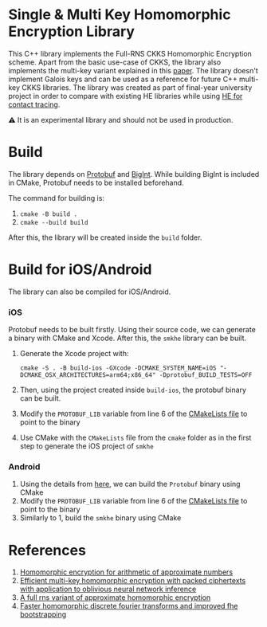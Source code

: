 # Single &amp; Multi Key Homomorphic Encryption Library

This C++ library implements the Full-RNS CKKS Homomorphic Encryption scheme.
Apart from the basic use-case of CKKS, the library also implements the multi-key variant explained in this [paper](https://eprint.iacr.org/2019/524.pdf). The library doesn't implement Galois keys and can be used as a reference for future C++ multi-key CKKS libraries.
The library was created as part of final-year university project in order to compare with existing HE libraries while using [HE for contact tracing](https://github.com/andru47/contact-tracing-he).

:warning: It is an experimental library and should not be used in production.

# Build
The library depends on [Protobuf](https://github.com/protocolbuffers/protobuf) and [BigInt](https://github.com/faheel/BigInt). While building BigInt is included in CMake, Protobuf needs to be installed beforehand.

The command for building is:

1. ```cmake -B build .``` 
2. ```cmake --build build```

After this, the library will be created inside the `build` folder.

# Build for iOS/Android
The library can also be compiled for iOS/Android.

### iOS
Protobuf needs to be built firstly. Using their source code, we can generate a binary with CMake and Xcode. After this, the ``smkhe`` library can be built.
1. Generate the Xcode project with:
    
    ``cmake -S . -B build-ios -GXcode -DCMAKE_SYSTEM_NAME=iOS "-DCMAKE_OSX_ARCHITECTURES=arm64;x86_64" -Dprotobuf_BUILD_TESTS=OFF``
2. Then, using the project created inside `build-ios`, the protobuf binary can be built.
3. Modify the `PROTOBUF_LIB` variable from line 6 of the [CMakeLists file](cmake/CMakeLists.txt) to point to the binary
4. Use CMake with the `CMakeLists` file from the `cmake` folder as in the first step to generate the iOS project of `smkhe`

### Android
1. Using the details from [here](https://developer.android.com/ndk/guides/cmake#usage), we can build the `Protobuf` binary using CMake
2. Modify the `PROTOBUF_LIB` variable from line 6 of the [CMakeLists file](cmake/CMakeLists.txt) to point to the binary
3. Similarly to 1, build the ``smkhe`` binary using CMake

# References

1. [Homomorphic encryption for arithmetic of approximate numbers](https://eprint.iacr.org/2016/421.pdf)
2. [Efficient multi-key homomorphic encryption with packed ciphertexts with application to oblivious neural network inference](https://eprint.iacr.org/2019/524.pdf)
3. [A full rns variant of approximate homomorphic encryption](https://eprint.iacr.org/2018/931.pdf)
4. [Faster homomorphic discrete fourier transforms and improved fhe bootstrapping](https://eprint.iacr.org/2018/1073.pdf)
